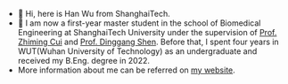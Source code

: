 - 👋 Hi, here is Han Wu from ShanghaiTech.
- 🌈 I am now a first-year master student in the school of Biomedical Engineering at ShanghaiTech University under the supervision of [Prof. Zhiming Cui](https://shanghaitech-impact.github.io/) and [Prof. Dinggang Shen](https://scholar.google.com.hk/citations?hl=zh-CN&user=v6VYQC8AAAAJ). Before that, I spent four years in WUT(Wuhan University of Technology) as an undergraduate and received my B.Eng. degree in 2022.
- More information about me can be referred on [my website](http://hanwu.website/).

